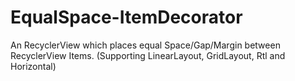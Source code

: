 # EqualSpace-ItemDecorator
An RecyclerView which places equal Space/Gap/Margin between RecyclerView Items. (Supporting LinearLayout, GridLayout, Rtl and Horizontal)
